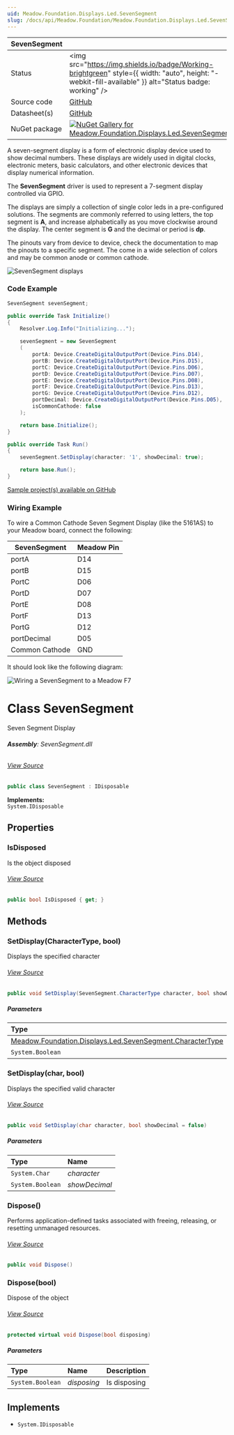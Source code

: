 ```yaml
---
uid: Meadow.Foundation.Displays.Led.SevenSegment
slug: /docs/api/Meadow.Foundation/Meadow.Foundation.Displays.Led.SevenSegment
---
```


| SevenSegment | |
|--------|--------|
| Status | <img src="https://img.shields.io/badge/Working-brightgreen" style={{ width: "auto", height: "-webkit-fill-available" }} alt="Status badge: working" /> |
| Source code | [GitHub](https://github.com/WildernessLabs/Meadow.Foundation/tree/main/Source/Meadow.Foundation.Peripherals/Displays.Led.SevenSegment) |
| Datasheet(s) | [GitHub](https://github.com/WildernessLabs/Meadow.Foundation/tree/main/Source/Meadow.Foundation.Peripherals/Displays.Led.SevenSegment/Datasheet) |
| NuGet package | <a href="https://www.nuget.org/packages/Meadow.Foundation.Displays.Led.SevenSegment/" target="_blank"><img src="https://img.shields.io/nuget/v/Meadow.Foundation.Displays.Led.SevenSegment.svg?label=Meadow.Foundation.Displays.Led.SevenSegment" alt="NuGet Gallery for Meadow.Foundation.Displays.Led.SevenSegment" /></a> |

A seven-segment display is a form of electronic display device used to show  decimal numbers. These displays are widely used in digital clocks, electronic meters, basic calculators, and other electronic devices that display numerical information.

The **SevenSegment** driver is used to represent a 7-segment display controlled via GPIO. 

The displays are simply a collection of single color leds in a pre-configured solutions. The segments are commonly referred to using letters, the top segment is **A**, and increase alphabetically as you move clockwise around the display. The center segment is **G** and the decimal or period is **dp**.

The pinouts vary from device to device, check the documentation to map the pinouts to a specific segment. The come in a wide selection of colors and may be common anode or common cathode.

![SevenSegment displays](/API_Assets/Meadow.Foundation.Displays.Led.SevenSegment/SevenSegment.jpg)

### Code Example

```csharp
SevenSegment sevenSegment;

public override Task Initialize()
{
    Resolver.Log.Info("Initializing...");

    sevenSegment = new SevenSegment
    (
        portA: Device.CreateDigitalOutputPort(Device.Pins.D14),
        portB: Device.CreateDigitalOutputPort(Device.Pins.D15),
        portC: Device.CreateDigitalOutputPort(Device.Pins.D06),
        portD: Device.CreateDigitalOutputPort(Device.Pins.D07),
        portE: Device.CreateDigitalOutputPort(Device.Pins.D08),
        portF: Device.CreateDigitalOutputPort(Device.Pins.D13),
        portG: Device.CreateDigitalOutputPort(Device.Pins.D12),
        portDecimal: Device.CreateDigitalOutputPort(Device.Pins.D05),
        isCommonCathode: false
    );

    return base.Initialize();
}

public override Task Run()
{
    sevenSegment.SetDisplay(character: '1', showDecimal: true);

    return base.Run();
}

```

[Sample project(s) available on GitHub](https://github.com/WildernessLabs/Meadow.Foundation/tree/main/Source/Meadow.Foundation.Peripherals/Displays.Led.SevenSegment/Samples/SevenSegment_Sample)

### Wiring Example

To wire a Common Cathode Seven Segment Display (like the 5161AS) to your Meadow board, connect the following:

| SevenSegment   | Meadow Pin |
|----------------|------------|
| portA          | D14        |
| portB          | D15        |
| PortC          | D06        |
| PortD          | D07        |
| PortE          | D08        |
| PortF          | D13        |
| PortG          | D12        |
| portDecimal    | D05        |
| Common Cathode | GND        |

It should look like the following diagram:

![Wiring a SevenSegment to a Meadow F7](/API_Assets/Meadow.Foundation.Displays.Led.SevenSegment/SevenSegment_Fritzing.png)

# Class SevenSegment
Seven Segment Display

###### **Assembly**: SevenSegment.dll
###### [View Source](https://github.com/WildernessLabs/Meadow.Foundation/blob/main/Source/Meadow.Foundation.Peripherals/Displays.Led.SevenSegment/Driver/SevenSegment.cs#L9)
```csharp title="Declaration"
public class SevenSegment : IDisposable
```
**Implements:**  
`System.IDisposable`

## Properties
### IsDisposed
Is the object disposed
###### [View Source](https://github.com/WildernessLabs/Meadow.Foundation/blob/main/Source/Meadow.Foundation.Peripherals/Displays.Led.SevenSegment/Driver/SevenSegment.cs#L14)
```csharp title="Declaration"
public bool IsDisposed { get; }
```
## Methods
### SetDisplay(CharacterType, bool)
Displays the specified character
###### [View Source](https://github.com/WildernessLabs/Meadow.Foundation/blob/main/Source/Meadow.Foundation.Peripherals/Displays.Led.SevenSegment/Driver/SevenSegment.cs#L197)
```csharp title="Declaration"
public void SetDisplay(SevenSegment.CharacterType character, bool showDecimal = false)
```

##### Parameters

| Type | Name |
|:--- |:--- |
| [Meadow.Foundation.Displays.Led.SevenSegment.CharacterType](../SevenSegment.CharacterType) | *character* |
| `System.Boolean` | *showDecimal* |

### SetDisplay(char, bool)
Displays the specified valid character
###### [View Source](https://github.com/WildernessLabs/Meadow.Foundation/blob/main/Source/Meadow.Foundation.Peripherals/Displays.Led.SevenSegment/Driver/SevenSegment.cs#L220)
```csharp title="Declaration"
public void SetDisplay(char character, bool showDecimal = false)
```

##### Parameters

| Type | Name |
|:--- |:--- |
| `System.Char` | *character* |
| `System.Boolean` | *showDecimal* |

### Dispose()
Performs application-defined tasks associated with freeing, releasing, or resetting unmanaged resources.
###### [View Source](https://github.com/WildernessLabs/Meadow.Foundation/blob/main/Source/Meadow.Foundation.Peripherals/Displays.Led.SevenSegment/Driver/SevenSegment.cs#L237)
```csharp title="Declaration"
public void Dispose()
```
### Dispose(bool)
Dispose of the object
###### [View Source](https://github.com/WildernessLabs/Meadow.Foundation/blob/main/Source/Meadow.Foundation.Peripherals/Displays.Led.SevenSegment/Driver/SevenSegment.cs#L247)
```csharp title="Declaration"
protected virtual void Dispose(bool disposing)
```

##### Parameters

| Type | Name | Description |
|:--- |:--- |:--- |
| `System.Boolean` | *disposing* | Is disposing |


## Implements

* `System.IDisposable`
